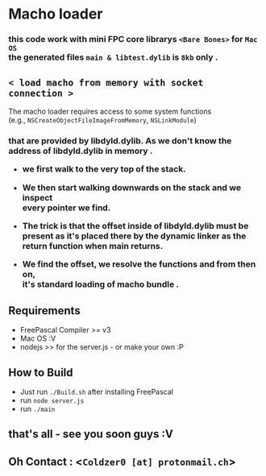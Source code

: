 # Macho loader

### this code work with mini FPC core librarys `<Bare Bones>` for `Mac OS` <br> the generated files `main & libtest.dylib` is `8kb` only .


## `< load macho from memory with socket connection >`

The macho loader requires access to some system functions <br>
(e.g., `NSCreateObjectFileImageFromMemory`, `NSLinkModule`)

<h3>
that are provided by libdyld.dylib. As we don't know the address of libdyld.dylib in memory .

- we first walk to the very top of the stack. 

- We then start walking downwards on the stack and we inspect <br> every pointer we find. 
- The trick is that the offset inside of libdyld.dylib must be <br> present as it's placed there by the dynamic linker as the <br> return function when main returns. 
- We find the offset, we resolve the functions and from then on, <br> it's standard loading of macho bundle .



## Requirements
- FreePascal Compiler >= v3
- Mac OS :V
- nodejs >> for the server.js - or make your own :P 

## How to Build

- Just run `./Build.sh` after installing FreePascal
- run `node server.js`
- run `./main`

## that's all - see you soon guys :V
## Oh Contact : <`Coldzer0 [at] protonmail.ch`>
